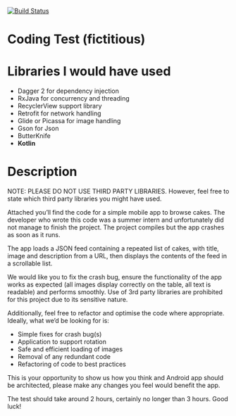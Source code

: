 [![Build Status](https://travis-ci.org/veghtomi/cake-android-client.svg?branch=master)](https://travis-ci.org/veghtomi/cake-android-client)

# Coding Test (fictitious)

# Libraries I would have used

* Dagger 2 for dependency injection
* RxJava for concurrency and threading
* RecyclerView support library
* Retrofit for network handling
* Glide or Picassa for image handling
* Gson for Json
* ButterKnife
* **Kotlin**

# Description

NOTE: PLEASE DO NOT USE THIRD PARTY LIBRARIES. However, feel free to state which third party libraries you might have used.

Attached you’ll find the code for a simple mobile app to browse cakes. The developer who wrote this code was a summer intern and unfortunately did not manage to finish the project.  The project compiles but the app crashes as soon as it runs.

The app loads a JSON feed containing a repeated list of cakes, with title, image and description from a URL, then displays the contents of the feed in a scrollable list.

We would like you to fix the crash bug, ensure the functionality of the app works as expected (all images display correctly on the table, all text is readable) and performs smoothly.  Use of 3rd party libraries are prohibited for this project due to its sensitive nature.

Additionally, feel free to refactor and optimise the code where appropriate. Ideally, what we’d be looking for is:

* Simple fixes for crash bug(s)
* Application to support rotation
* Safe and efficient loading of images
* Removal of any redundant code
* Refactoring of code to best practices

This is your opportunity to show us how you think and Android app should be architected, please make any changes you feel would benefit the app.

The test should take around 2 hours, certainly no longer than 3 hours. Good luck!


